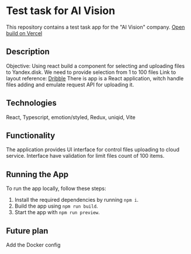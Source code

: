 # Test task for AI Vision

This repository contains a test task app for the "AI Vision" company.
[Open build on Vercel](https://skyeng-test-nine.vercel.app/)

## Description
Objective: Using react build a component for selecting and uploading files to Yandex.disk.
We need to provide selection from 1 to 100 files
Link to layout reference: [Dribble](https://dribbble.com/shots/7193229-File-Upload-DailyUI-day031)
There is app is a React application, witch handle files adding and emulate request API for uploading it.

## Technologies

React, Typescript, emotion/styled, Redux, uniqid, Vite

## Functionality

The application provides UI interface for control files uploading to cloud service.
Interface have validation for limit files count of 100 items.

## Running the App

To run the app locally, follow these steps:

1.  Install the required dependencies by running `npm i`.
2.  Build the app using `npm run build`.
3.  Start the app with `npm run preview`.

## Future plan
Add the Docker config